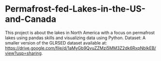 # Permafrost-fed-Lakes-in-the-US-and-Canada
This project is about the lakes in North America with a focus on permafrost lakes using pandas skills and visualizing data using Python.
Dataset:
A smaller version of the GLRSED dataset available at: https://drive.google.com/file/d/1aMyGb9QvuZZMzi5MM3Z2dk6RxpNblkEB/view?usp=sharing.
